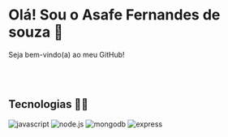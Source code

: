 <div flex="row" >

# Olá! Sou o Asafe Fernandes de souza 👋

Seja bem-vindo(a) ao meu GitHub!

<br/><br/>


## Tecnologias 👨‍💻

 ![javascript](https://img.shields.io/badge/JavaScript-323330?style=for-the-badge&logo=javascript&logoColor=F7DF1E) ![node.js](https://img.shields.io/badge/Node.js-43853D?style=for-the-badge&logo=node.js&logoColor=white) ![mongodb](https://img.shields.io/badge/MongoDB-4EA94B?style=for-the-badge&logo=mongodb&logoColor=white) ![express](https://img.shields.io/badge/Express.js-404D59?style=for-the-badge)
